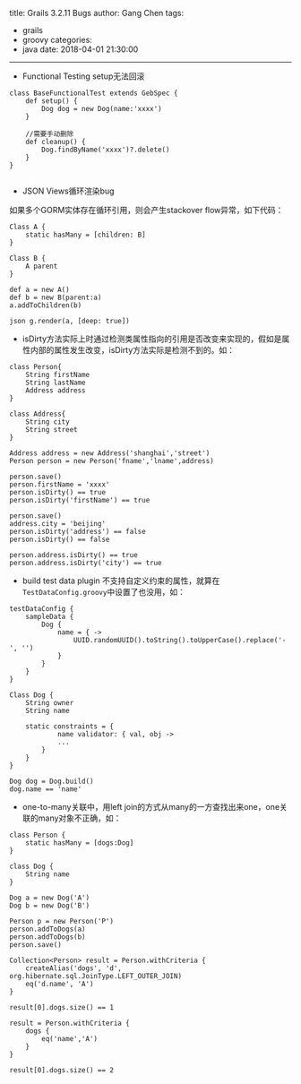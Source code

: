 title: Grails 3.2.11 Bugs
author: Gang Chen
tags:
  - grails
  - groovy
categories:
  - java
date: 2018-04-01 21:30:00
---
* Functional Testing setup无法回滚

```
class BaseFunctionalTest extends GebSpec {
    def setup() {
        Dog dog = new Dog(name:'xxxx')
    }

    //需要手动删除
    def cleanup() {
        Dog.findByName('xxxx')?.delete()
    }
}


```

* JSON Views循环渲染bug

如果多个GORM实体存在循环引用，则会产生stackover flow异常，如下代码：

```
Class A {
    static hasMany = [children: B]
}

Class B {
    A parent
}

def a = new A()
def b = new B(parent:a)
a.addToChildren(b)

json g.render(a, [deep: true])
```

* isDirty方法实际上时通过检测类属性指向的引用是否改变来实现的，假如是属性内部的属性发生改变，isDirty方法实际是检测不到的。如：


```
class Person{
    String firstName
    String lastName
    Address address
}

class Address{
    String city
    String street
}

Address address = new Address('shanghai','street')
Person person = new Person('fname','lname',address)

person.save()
person.firstName = 'xxxx'
person.isDirty() == true
person.isDirty('firstName') == true

person.save()
address.city = 'beijing'
person.isDirty('address') == false
person.isDirty() == false

person.address.isDirty() == true
person.address.isDirty('city') == true
```

* build test data plugin 不支持自定义约束的属性，就算在`TestDataConfig.groovy`中设置了也没用，如：

```
testDataConfig {
    sampleData {
        Dog {
            name = { ->
                UUID.randomUUID().toString().toUpperCase().replace('-', '')
            }
        }
    }
}

Class Dog {
    String owner
    String name
    
    static constraints = {
            name validator: { val, obj ->
            ...
        }
    } 
}

Dog dog = Dog.build()
dog.name == 'name'
```
* one-to-many关联中，用left join的方式从many的一方查找出来one，one关联的many对象不正确，如：

```
class Person {
    static hasMany = [dogs:Dog]
}

class Dog {
    String name
}

Dog a = new Dog('A')
Dog b = new Dog('B')

Person p = new Person('P')
person.addToDogs(a)
person.addToDogs(b)
person.save()

Collection<Person> result = Person.withCriteria {
    createAlias('dogs', 'd', org.hibernate.sql.JoinType.LEFT_OUTER_JOIN)
    eq('d.name', 'A')
}

result[0].dogs.size() == 1

result = Person.withCriteria {
    dogs {
        eq('name','A')
    }
}

result[0].dogs.size() == 2
```


